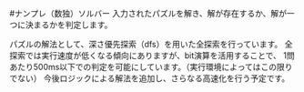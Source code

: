 #ナンプレ（数独）ソルバー
入力されたパズルを解き、解が存在するか、解が一つに決まるかを判定します。

パズルの解法として、深さ優先探索（dfs）を用いた全探索を行っています。
全探索では実行速度が低くなる傾向にありますが、bit演算を活用することで、
1問あたり500ms以下での判定を可能にしています。（実行環境によってはこの限りでない）
今後ロジックによる解法を追加し、さらなる高速化を行う予定です。
